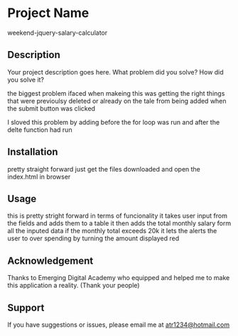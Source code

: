 # Project Name
weekend-jquery-salary-calculator

## Description

Your project description goes here. What problem did you solve? How did you solve it?

the biggest problem ifaced when makeing this was getting the right things that were previoulsy deleted or already on the tale from being added when the submit button was clicked

I sloved this problem by adding before the for loop was run 
and after the delte function had run

 ## Installation

pretty straight forward just get the files downloaded and open the index.html in browser

 ## Usage

this is pretty stright forward in terms of funcionality it takes user input from the fields and adds them to a table it then adds the total monthly salary form all the inputed data if the monthly total exceeds 20k it lets the alerts the user to over spending by turning the amount displayed red


 ## Acknowledgement
Thanks to Emerging Digital Academy who equipped and helped me to make this application a reality. (Thank your people)

 ## Support
If you have suggestions or issues, please email me at atr1234@hotmail.com
